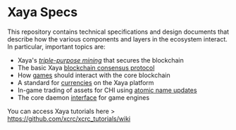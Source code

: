 # Xaya Specs

This repository contains technical specifications and design documents that
describe how the various components and layers in the ecosystem interact.
In particular, important topics are:

* Xaya's [*triple-purpose mining*](mining.md) that secures the blockchain
* The basic Xaya [blockchain consensus protocol](blockchain.md)
* How [games](games.md) should interact with the core blockchain
* A standard for [currencies](currencies.md) on the Xaya platform
* In-game trading of assets for CHI using [atomic name updates](trading.md)
* The core daemon [interface](interface.md) for game engines

You can access Xaya tutorials here > https://github.com/xcrc/xcrc_tutorials/wiki
